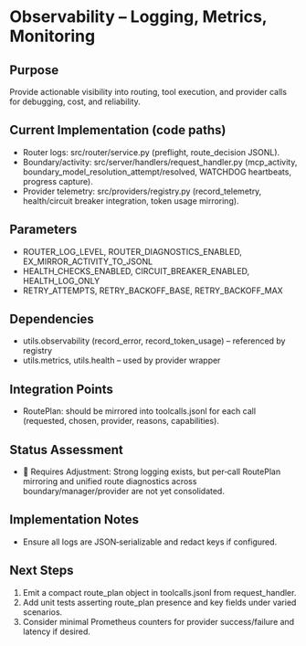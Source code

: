 # Observability – Logging, Metrics, Monitoring

## Purpose
Provide actionable visibility into routing, tool execution, and provider calls for debugging, cost, and reliability.

## Current Implementation (code paths)
- Router logs: src/router/service.py (preflight, route_decision JSONL).
- Boundary/activity: src/server/handlers/request_handler.py (mcp_activity, boundary_model_resolution_attempt/resolved, WATCHDOG heartbeats, progress capture).
- Provider telemetry: src/providers/registry.py (record_telemetry, health/circuit breaker integration, token usage mirroring).

## Parameters
- ROUTER_LOG_LEVEL, ROUTER_DIAGNOSTICS_ENABLED, EX_MIRROR_ACTIVITY_TO_JSONL
- HEALTH_CHECKS_ENABLED, CIRCUIT_BREAKER_ENABLED, HEALTH_LOG_ONLY
- RETRY_ATTEMPTS, RETRY_BACKOFF_BASE, RETRY_BACKOFF_MAX

## Dependencies
- utils.observability (record_error, record_token_usage) – referenced by registry
- utils.metrics, utils.health – used by provider wrapper

## Integration Points
- RoutePlan: should be mirrored into toolcalls.jsonl for each call (requested, chosen, provider, reasons, capabilities).

## Status Assessment
- 🔧 Requires Adjustment: Strong logging exists, but per‑call RoutePlan mirroring and unified route diagnostics across boundary/manager/provider are not yet consolidated.

## Implementation Notes
- Ensure all logs are JSON‑serializable and redact keys if configured.

## Next Steps
1) Emit a compact route_plan object in toolcalls.jsonl from request_handler.
2) Add unit tests asserting route_plan presence and key fields under varied scenarios.
3) Consider minimal Prometheus counters for provider success/failure and latency if desired.

